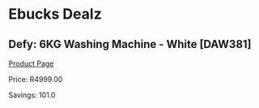 
# Ebucks Dealz
## Defy: 6KG Washing Machine - White [DAW381]
[Product Page](https://www.ebucks.com/web/shop/productSelected.do?prodId=973436951&catId=704981826)

Price: R4999.00

Savings: 101.0


	